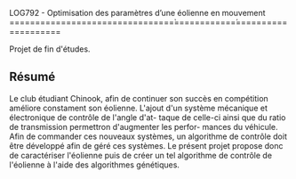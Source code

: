 LOG792 - Optimisation des paramètres d’une éolienne en mouvement
================================̀============́====================

Projet de fin d'études.

Résumé
------

Le club étudiant Chinook, afin de continuer son succès en compétition améliore constament son éolienne. L'ajout d'un système mécanique et électronique de contrôle de l'angle d'at- taque de celle-ci ainsi que du ratio de transmission permettron d'augmenter les perfor- mances du véhicule. Afin de commander ces nouveaux systèmes, un algorithme de contrôle
doit être développé afin de géré ces systèmes. Le présent projet propose donc de caractériser l'éolienne puis de créer un tel algorithme de contrôle de l'éolienne à l'aide des algorithmes génétiques.
